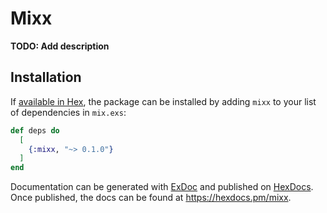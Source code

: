 # Mixx

**TODO: Add description**

## Installation

If [available in Hex](https://hex.pm/docs/publish), the package can be installed
by adding `mixx` to your list of dependencies in `mix.exs`:

```elixir
def deps do
  [
    {:mixx, "~> 0.1.0"}
  ]
end
```

Documentation can be generated with [ExDoc](https://github.com/elixir-lang/ex_doc)
and published on [HexDocs](https://hexdocs.pm). Once published, the docs can
be found at <https://hexdocs.pm/mixx>.

